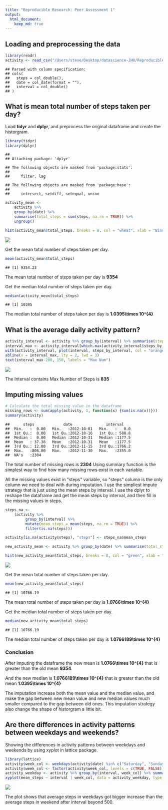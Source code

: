 ```yaml
---
title: "Reproducible Research: Peer Assessment 1"
output: 
  html_document:
    keep_md: true
---
```



## Loading and preprocessing the data


```r
library(readr)
activity <- read_csv("/Users/steve/Desktop/datascience-JHU/Reproducible_Research/RepData_PeerAssessment1/activity.csv")
```

```
## Parsed with column specification:
## cols(
##   steps = col_double(),
##   date = col_date(format = ""),
##   interval = col_double()
## )
```

## What is mean total number of steps taken per day?

Load **tidyr** and **dplyr**, and preprocess the original dataframe and create the historgram.


```r
library(tidyr)
library(dplyr)
```

```
## 
## Attaching package: 'dplyr'
```

```
## The following objects are masked from 'package:stats':
## 
##     filter, lag
```

```
## The following objects are masked from 'package:base':
## 
##     intersect, setdiff, setequal, union
```

```r
activity_mean <-
    activity %>%
    group_by(date) %>%
    summarise(total_steps = sum(steps, na.rm = TRUE)) %>%
    ungroup()

hist(activity_mean$total_steps, breaks = 8, col = "wheat", xlab = "Bins", ylab = "Frequency", main = "Average Steps Taken Per Day Historgram")
```

![](PA1_template_files/figure-html/Historgram_Original-1.png)<!-- -->

Get the mean total number of steps taken per day.


```r
mean(activity_mean$total_steps)
```

```
## [1] 9354.23
```

The mean total number of steps taken per day is **9354**

Get the median total number of steps taken per day.


```r
median(activity_mean$total_steps)
```

```
## [1] 10395
```

The median total number of steps taken per day is **1.0395\times 10^{4}**

## What is the average daily activity pattern?


```r
activity_interval <- activity %>% group_by(interval) %>% summarise(steps_by_interval = mean(steps, na.rm = TRUE))
interval_max <- activity_interval[which.max(activity_interval$steps_by_interval), "interval"]
with(activity_interval, plot(interval, steps_by_interval, col = "orange", type = "l", ylab = "steps", main = "Interval VS Steps Line Plot"))
abline(v = interval_max, lty = 2, lwd = 3)
text(interval_max-200, 150, labels = "Max Num")
```

![](PA1_template_files/figure-html/Interval_vs_Steps-1.png)<!-- -->

The Interval contains Max Number of Steps is **835**

## Imputing missing values


```r
# Calculate the total missing value in the dataframe
missing_rows <- sum(apply(activity, 1, function(x) {sum(is.na(x))}))
summary(activity)
```

```
##      steps             date               interval     
##  Min.   :  0.00   Min.   :2012-10-01   Min.   :   0.0  
##  1st Qu.:  0.00   1st Qu.:2012-10-16   1st Qu.: 588.8  
##  Median :  0.00   Median :2012-10-31   Median :1177.5  
##  Mean   : 37.38   Mean   :2012-10-31   Mean   :1177.5  
##  3rd Qu.: 12.00   3rd Qu.:2012-11-15   3rd Qu.:1766.2  
##  Max.   :806.00   Max.   :2012-11-30   Max.   :2355.0  
##  NA's   :2304
```
The total number of missing rows is **2304**
Using summary function is the simplest way to find how many missing rows exist in each variable.

All the missing values exist in "steps" variable, so "steps" column is the only column we need to deal with during imputation.
I use the simpliest impute strategy that is just using the mean steps by interval. 
I use the dplyr to reshape the dataframe and get the mean steps by interval, and then fill in the missing values in steps.


```r
steps_na <-
    (activity %>%
         group_by(interval) %>%
         mutate(mean_steps = mean(steps, na.rm = TRUE)) %>%
         filter(is.na(steps)))

activity[is.na(activity$steps), "steps"] <- steps_na$mean_steps

new_activity_mean <- activity %>% group_by(date) %>% summarise(total_steps = sum(steps))

hist(new_activity_mean$total_steps, breaks = 8, col = "green", xlab = "bins", ylab = "Frequency", main = "Average Steps Taken Per Day Historgram Without Missing Values")
```

![](PA1_template_files/figure-html/Historgram_Without_Missing_Values-1.png)<!-- -->

Get the mean total number of steps taken per day.


```r
mean(new_activity_mean$total_steps)
```

```
## [1] 10766.19
```

The mean total number of steps taken per day is **1.0766\times 10^{4}**

Get the median total number of steps taken per day.


```r
median(new_activity_mean$total_steps)
```

```
## [1] 10766.19
```

The median total number of steps taken per day is **1.0766189\times 10^{4}**

### Conclusion

After imputing the dataframe the new mean is **1.0766\times 10^{4}** that is greater than the old mean **9354**. 

And the new median is **1.0766189\times 10^{4}** that is greater than the old mean **1.0395\times 10^{4}**

The imputation increase both the mean value and the median value, and make the gap between new mean value and new median values much smaller compared to the gap between old ones. This imputation strategy also change the shape of historgram a little bit.

## Are there differences in activity patterns between weekdays and weekends?

Showing the differences in activity patterns between weekdays and weekends by using xyplot in lattice package.


```r
library(lattice)
activity$week_col <- weekdays(activity$date) %in% c("Saturday", "Sunday")
activity$week_col <- factor(activity$week_col, levels = c(TRUE, FALSE), labels = c("weekend", "weekday"))
activity_weekday <- activity %>% group_by(interval, week_col) %>% summarise(mean_steps = mean(steps))
xyplot(mean_steps ~ interval | week_col, data = activity_weekday, type = "l", layout = c(1, 2), xlab = "Interval", ylab = "Number of Steps")
```

![](PA1_template_files/figure-html/Panel_Plot-1.png)<!-- -->

The plot shows that average steps in weekdays got bigger increase than the average steps in weekend after interval beyond 500. 
